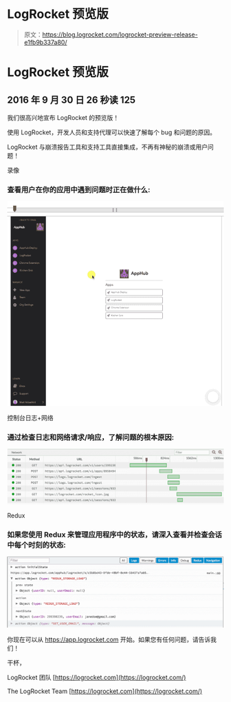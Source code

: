 # LogRocket 预览版

> 原文：<https://blog.logrocket.com/logrocket-preview-release-e1fb9b337a80/>

# LogRocket 预览版

## 2016 年 9 月 30 日 26 秒读 125

我们很高兴地宣布 LogRocket 的预览版！

使用 LogRocket，开发人员和支持代理可以快速了解每个 bug 和问题的原因。

LogRocket 与崩溃报告工具和支持工具直接集成，不再有神秘的崩溃或用户问题！

录像

### 查看用户在你的应用中遇到问题时正在做什么:

![](img/b8b267bf4b16f85158e70d8881389aec.png)

控制台日志+网络

### 通过检查日志和网络请求/响应，了解问题的根本原因:

![](img/8a2878d9ae58cf35064c2e83711d0430.png)

Redux

### 如果您使用 Redux 来管理应用程序中的状态，请深入查看并检查会话中每个时刻的状态:

![](img/4f3c060cbcca3237d5fb66cd98028f2e.png)

你现在可以从 https://app.logrocket.com 开始。如果您有任何问题，请告诉我们！

干杯，

LogRocket 团队
[https://logrocket.com](https://logrocket.com/)

The LogRocket Team
[https://logrocket.com](https://logrocket.com/)